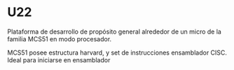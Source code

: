 # U22
Plataforma de desarrollo de propósito general alrededor de un micro de la
familia MCS51 en modo procesador.

MCS51 posee estructura harvard, y set de instrucciones ensamblador CISC.
Ideal para iniciarse en ensamblador
